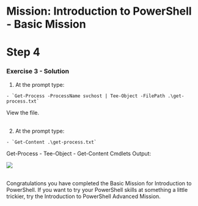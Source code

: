 # Mission: Introduction to PowerShell - Basic Mission

# Step 4

### Exercise 3 - Solution

  1. At the prompt type:

    - `Get-Process -ProcessName svchost | Tee-Object -FilePath .\get-process.txt`

  View the file.</br></br>

  2. At the prompt type:

    - `Get-Content .\get-process.txt`

  Get-Process - Tee-Object - Get-Content Cmdlets Output:

  <!--![](assets/images/image-06.jpg)<br/><br/>-->

  ![](/posts/files/dne-dcip-introduction-to-powershell-mission-01-v01/assets/images/image-06.jpg)<br/><br/>

Congratulations you have completed the Basic Mission for Introduction to PowerShell. If you want to try your PowerShell skills at something a little trickier, try the Introduction to PowerShell Advanced Mission.
